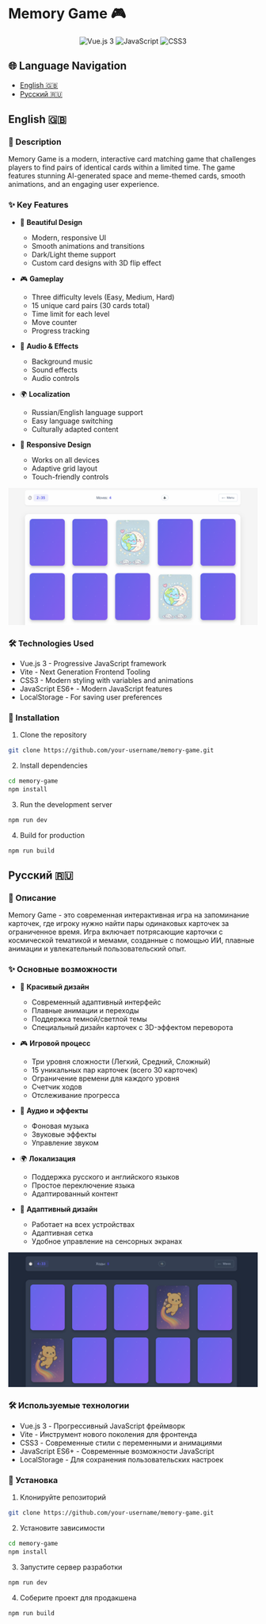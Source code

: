 # Memory Game 🎮

<div align="center">
  <img src="https://img.shields.io/badge/Vue.js-3-4FC08D?style=for-the-badge&logo=vue.js&logoColor=white" alt="Vue.js 3">
  <img src="https://img.shields.io/badge/JavaScript-ES6+-F7DF1E?style=for-the-badge&logo=javascript&logoColor=black" alt="JavaScript">
  <img src="https://img.shields.io/badge/CSS3-1572B6?style=for-the-badge&logo=css3&logoColor=white" alt="CSS3">
</div>

## 🌐 Language Navigation
- [English 🇬🇧](#english)
- [Русский 🇷🇺](#russian)

## English 🇬🇧

### 🎯 Description
Memory Game is a modern, interactive card matching game that challenges players to find pairs of identical cards within a limited time. The game features stunning AI-generated space and meme-themed cards, smooth animations, and an engaging user experience.

### ✨ Key Features
- 🎨 **Beautiful Design**
  - Modern, responsive UI
  - Smooth animations and transitions
  - Dark/Light theme support
  - Custom card designs with 3D flip effect

- 🎮 **Gameplay**
  - Three difficulty levels (Easy, Medium, Hard)
  - 15 unique card pairs (30 cards total)
  - Time limit for each level
  - Move counter
  - Progress tracking

- 🎵 **Audio & Effects**
  - Background music
  - Sound effects
  - Audio controls

- 🌍 **Localization**
  - Russian/English language support
  - Easy language switching
  - Culturally adapted content

- 📱 **Responsive Design**
  - Works on all devices
  - Adaptive grid layout
  - Touch-friendly controls

![Demonstration of basic game mechanics](src/assets/en.png)

### 🛠️ Technologies Used
- Vue.js 3 - Progressive JavaScript framework
- Vite - Next Generation Frontend Tooling
- CSS3 - Modern styling with variables and animations
- JavaScript ES6+ - Modern JavaScript features
- LocalStorage - For saving user preferences

### 🚀 Installation
1. Clone the repository
```bash
git clone https://github.com/your-username/memory-game.git
```

2. Install dependencies
```bash
cd memory-game
npm install
```

3. Run the development server
```bash
npm run dev
```

4. Build for production
```bash
npm run build
```

## Русский 🇷🇺

### 🎯 Описание
Memory Game - это современная интерактивная игра на запоминание карточек, где игроку нужно найти пары одинаковых карточек за ограниченное время. Игра включает потрясающие карточки с космической тематикой и мемами, созданные с помощью ИИ, плавные анимации и увлекательный пользовательский опыт.

### ✨ Основные возможности
- 🎨 **Красивый дизайн**
  - Современный адаптивный интерфейс
  - Плавные анимации и переходы
  - Поддержка темной/светлой темы
  - Специальный дизайн карточек с 3D-эффектом переворота

- 🎮 **Игровой процесс**
  - Три уровня сложности (Легкий, Средний, Сложный)
  - 15 уникальных пар карточек (всего 30 карточек)
  - Ограничение времени для каждого уровня
  - Счетчик ходов
  - Отслеживание прогресса

- 🎵 **Аудио и эффекты**
  - Фоновая музыка
  - Звуковые эффекты
  - Управление звуком

- 🌍 **Локализация**
  - Поддержка русского и английского языков
  - Простое переключение языка
  - Адаптированный контент

- 📱 **Адаптивный дизайн**
  - Работает на всех устройствах
  - Адаптивная сетка
  - Удобное управление на сенсорных экранах

![Демонстрация базовых механик игры](src/assets/ru.png)

### 🛠️ Используемые технологии
- Vue.js 3 - Прогрессивный JavaScript фреймворк
- Vite - Инструмент нового поколения для фронтенда
- CSS3 - Современные стили с переменными и анимациями
- JavaScript ES6+ - Современные возможности JavaScript
- LocalStorage - Для сохранения пользовательских настроек

### 🚀 Установка
1. Клонируйте репозиторий
```bash
git clone https://github.com/your-username/memory-game.git
```

2. Установите зависимости
```bash
cd memory-game
npm install
```

3. Запустите сервер разработки
```bash
npm run dev
```

4. Соберите проект для продакшена
```bash
npm run build
```
